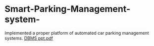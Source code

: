 # Smart-Parking-Management-system-
Implemented a proper platform of automated car parking management systems.
[DBMS ppt.pdf](https://github.com/ayaanaman/Smart-Parking-Management-system-/files/8985023/DBMS.ppt.pdf)
